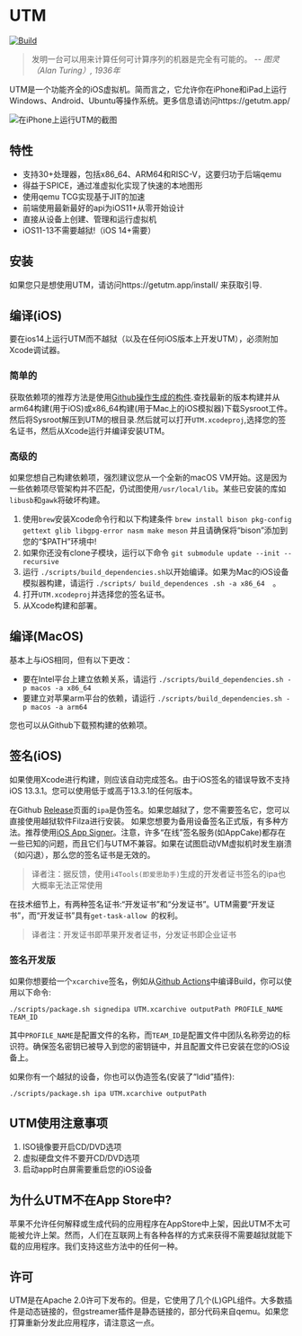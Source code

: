 # UTM
[![Build](https://github.com/utmapp/UTM/workflows/Build/badge.svg?branch=master&event=push)][1]

> 发明一台可以用来计算任何可计算序列的机器是完全有可能的。
-- <cite>图灵（Alan Turing）, 1936年</cite>

UTM是一个功能齐全的iOS虚拟机。简而言之，它允许你在iPhone和iPad上运行Windows、Android、Ubuntu等操作系统。更多信息请访问https://getutm.app/

![在iPhone上运行UTM的截图](https://kyun.ltyuanfang.cn/tc/2020/08/16/b71e7b3b8d695.png)

## 特性

* 支持30+处理器，包括x86_64、ARM64和RISC-V，这要归功于后端qemu
* 得益于SPICE，通过准虚拟化实现了快速的本地图形
* 使用qemu TCG实现基于JIT的加速
* 前端使用最新最好的api为iOS11+从零开始设计
* 直接从设备上创建、管理和运行虚拟机
* iOS11-13不需要越狱!（iOS 14+需要）

## 安装

如果您只是想使用UTM，请访问https://getutm.app/install/ 来获取引导.

## 编译(iOS)

要在ios14上运行UTM而不越狱（以及在任何iOS版本上开发UTM），必须附加Xcode调试器。

### 简单的

获取依赖项的推荐方法是使用[Github操作生成的构件][4].查找最新的版本构建并从arm64构建(用于iOS)或x86_64构建(用于Mac上的iOS模拟器)下载Sysroot工件。然后将Sysroot解压到UTM的根目录.然后就可以打开`UTM.xcodeproj`,选择您的签名证书，然后从Xcode运行并编译安装UTM。

### 高级的

如果您想自己构建依赖项，强烈建议您从一个全新的macOS VM开始。这是因为一些依赖项尽管架构并不匹配，仍试图使用`/usr/local/lib`。某些已安装的库如`libusb`和`gawk`将破坏构建。
1. 使用`brew`安装Xcode命令行和以下构建条件
`brew install bison pkg-config gettext glib libgpg-error nasm make meson`
并且请确保将“bison”添加到您的“$PATH”环境中!
2. 如果你还没有clone子模块，运行以下命令
`git submodule update --init --recursive` 
3. 运行 `./scripts/build_dependencies.sh`以开始编译。如果为Mac的iOS设备模拟器构建，请运行 `./scripts/ build_dependences .sh -a x86_64  `。
4. 打开`UTM.xcodeproj`并选择您的签名证书。
5. 从Xcode构建和部署。

## 编译(MacOS)

基本上与iOS相同，但有以下更改：

* 要在Intel平台上建立依赖关系，请运行 `./scripts/build_dependencies.sh -p macos -a x86_64`
* 要建立对苹果arm平台的依赖，请运行 `./scripts/build_dependencies.sh -p macos -a arm64`

您也可以从Github下载预构建的依赖项。

## 签名(iOS)

如果使用Xcode进行构建，则应该自动完成签名。由于iOS签名的错误导致不支持iOS 13.3.1。您可以使用低于或高于13.3.1的任何版本。

在Github [Release][3]页面的`ipa`是伪签名。如果您越狱了，您不需要签名它，您可以直接使用越狱软件Filza进行安装。
如果您想要为备用设备签名正式版，有多种方法。推荐使用[iOS App Signer][2]。注意，许多“在线”签名服务(如AppCake)都存在一些已知的问题，而且它们与UTM不兼容。如果在试图启动VM虚拟机时发生崩溃（如闪退），那么您的签名证书是无效的。
>译者注：据反馈，使用` i4Tools(即爱思助手) `生成的开发者证书签名的ipa也大概率无法正常使用

在技术细节上，有两种签名证书:“开发证书”和“分发证书”。UTM需要“开发证书”，而“开发证书”具有`get-task-allow `的权利。
>译者注：开发证书即苹果开发者证书，分发证书即企业证书

### 签名开发版

如果你想要给一个` xcarchive `签名，例如从[Github Actions][1]中编译Build，你可以使用以下命令:

```
./scripts/package.sh signedipa UTM.xcarchive outputPath PROFILE_NAME TEAM_ID
```

其中`PROFILE_NAME`是配置文件的名称，而`TEAM_ID`是配置文件中团队名称旁边的标识符。确保签名密钥已被导入到您的密钥链中，并且配置文件已安装在您的iOS设备上。

如果你有一个越狱的设备，你也可以伪造签名(安装了“ldid”插件):

```
./scripts/package.sh ipa UTM.xcarchive outputPath
```
## UTM使用注意事项

1. ISO镜像要开启CD/DVD选项
2. 虚拟硬盘文件不要开CD/DVD选项
3. 启动app时白屏需要重启您的iOS设备

## 为什么UTM不在App Store中?

苹果不允许任何解释或生成代码的应用程序在AppStore中上架，因此UTM不太可能被允许上架。然而，人们在互联网上有各种各样的方式来获得不需要越狱就能下载的应用程序。我们支持这些方法中的任何一种。

## 许可

UTM是在Apache 2.0许可下发布的。但是，它使用了几个(L)GPL组件。大多数插件是动态链接的，但gstreamer插件是静态链接的，部分代码来自qemu。如果您打算重新分发此应用程序，请注意这一点。

[1]: https://github.com/utmapp/UTM/actions?query=event%3Arelease+workflow%3ABuild
[2]: https://dantheman827.github.io/ios-app-signer/
[3]: https://github.com/utmapp/UTM/releases
[4]: https://github.com/utmapp/UTM/actions?query=workflow%3ABuild+event%3Arelease+is%3Asuccess
